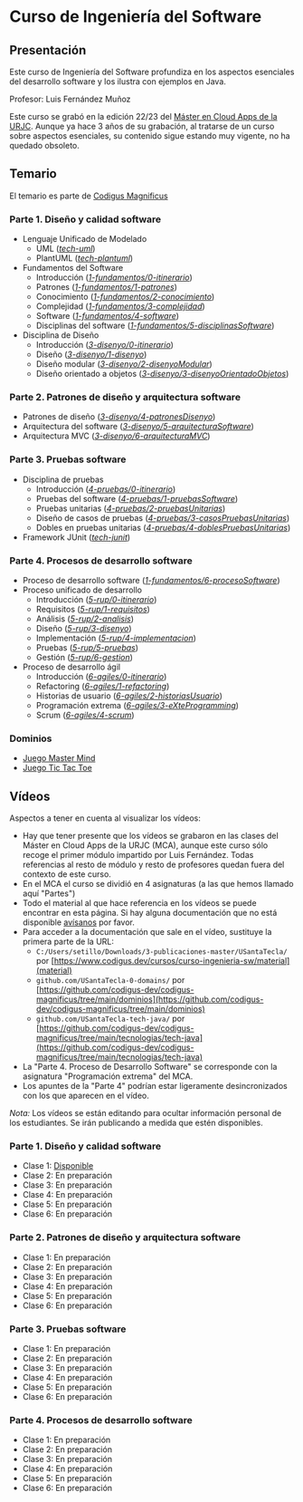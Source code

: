 # Curso de Ingeniería del Software

## Presentación

Este curso de Ingeniería del Software profundiza en los aspectos esenciales del desarrollo software y los ilustra con ejemplos en Java. 

Profesor: Luis Fernández Muñoz

Este curso se grabó en la edición 22/23 del [Máster en Cloud Apps de la URJC](https://online.urjc.es/es/para-futuros-estudiantes/ensenanzas-propias/master-en-cloud-apps). Aunque ya hace 3 años de su grabación, al tratarse de un curso sobre aspectos esenciales, su contenido sigue estando muy vigente, no ha quedado obsoleto.

## Temario

El temario es parte de [Codigus Magnificus](https://github.com/codigus-dev/codigus-magnificus/)

### Parte 1. Diseño y calidad software

* Lenguaje Unificado de Modelado
    * UML ([*tech-uml*](material/tech-uml))
    * PlantUML ([*tech-plantuml*](material/tech-plantuml))
* Fundamentos del Software
    * Introducción ([*1-fundamentos/0-itinerario*](material/1-fundamentos/0-itinerario/index.html))
    * Patrones ([*1-fundamentos/1-patrones*](material/1-fundamentos/1-patrones))
    * Conocimiento ([*1-fundamentos/2-conocimiento*](material/1-fundamentos/2-conocimiento))
    * Complejidad ([*1-fundamentos/3-complejidad*](material/1-fundamentos/3-complejidad))
    * Software ([*1-fundamentos/4-software*](material/1-fundamentos/4-software))
    * Disciplinas del software ([*1-fundamentos/5-disciplinasSoftware*](material/1-fundamentos/5-disciplinasSoftware))
* Disciplina de Diseño
    * Introducción ([*3-disenyo/0-itinerario*](material/3-disenyo/0-itinerario))
    * Diseño ([*3-disenyo/1-disenyo*](material/3-disenyo/1-disenyo))
    * Diseño modular ([*3-disenyo/2-disenyoModular*](material/3-disenyo/2-disenyoModular))
    * Diseño orientado a objetos ([*3-disenyo/3-disenyoOrientadoObjetos*](material/3-disenyo/3-disenyoOrientadoObjetos))

### Parte 2. Patrones de diseño y arquitectura software

* Patrones de diseño ([*3-disenyo/4-patronesDisenyo*](material/3-disenyo/4-patronesDisenyo))
* Arquitectura del software ([*3-disenyo/5-arquitecturaSoftware*](material/3-disenyo/5-arquitecturaSoftware))
* Arquitectura MVC ([*3-disenyo/6-arquitecturaMVC*](material/3-disenyo/6-arquitecturaMVC))

### Parte 3. Pruebas software

* Disciplina de pruebas
    * Introducción ([*4-pruebas/0-itinerario*](material/4-pruebas/0-itinerario))
    * Pruebas del software ([*4-pruebas/1-pruebasSoftware*](material/4-pruebas/1-pruebasSoftware))
    * Pruebas unitarias ([*4-pruebas/2-pruebasUnitarias*](material/4-pruebas/2-pruebasUnitarias))
    * Diseño de casos de pruebas ([*4-pruebas/3-casosPruebasUnitarias*](material/4-pruebas/3-casosPruebasUnitarias))
    * Dobles en pruebas unitarias ([*4-pruebas/4-doblesPruebasUnitarias*](material/4-pruebas/4-doblesPruebasUnitarias))
* Framework JUnit ([*tech-junit*](material/tech-junit))

### Parte 4. Procesos de desarrollo software

* Proceso de desarrollo software ([*1-fundamentos/6-procesoSoftware*](material/1-fundamentos/6-procesoSoftware))
* Proceso unificado de desarrollo
    * Introducción ([*5-rup/0-itinerario*](material/5-rup/0-itinerario))
    * Requisitos ([*5-rup/1-requisitos*](material/5-rup/1-requisitos))
    * Análisis ([*5-rup/2-analisis*](material/5-rup/2-analisis))
    * Diseño ([*5-rup/3-disenyo*](material/5-rup/3-disenyo))
    * Implementación ([*5-rup/4-implementacion*](material/5-rup/4-implementacion))
    * Pruebas ([*5-rup/5-pruebas*](material/5-rup/5-pruebas))
    * Gestión ([*5-rup/6-gestion*](material/5-rup/6-gestion))
* Proceso de desarrollo ágil
    * Introducción ([*6-agiles/0-itinerario*](material/6-agiles/0-itinerario))
    * Refactoring ([*6-agiles/1-refactoring*](material/6-agiles/1-refactoring))
    * Historias de usuario ([*6-agiles/2-historiasUsuario*](material/6-agiles/2-historiasUsuario))
    * Programación extrema ([*6-agiles/3-eXteProgramming*](material/6-agiles/3-eXteProgramming))
    * Scrum ([*6-agiles/4-scrum*](material/6-agiles/4-scrum))

### Dominios

* [Juego Master Mind](https://github.com/codigus-dev/codigus-magnificus/tree/main/dominios/game-mastermind)
* [Juego Tic Tac Toe](https://github.com/codigus-dev/codigus-magnificus/tree/main/dominios/game-ticTacToe)

## Vídeos

Aspectos a tener en cuenta al visualizar los vídeos:

* Hay que tener presente que los vídeos se grabaron en las clases del Máster en Cloud Apps de la URJC (MCA), aunque este curso sólo recoge el primer módulo impartido por Luis Fernández. Todas referencias al resto de módulo y resto de profesores quedan fuera del contexto de este curso.
* En el MCA el curso se dividió en 4 asignaturas (a las que hemos llamado aquí "Partes")
* Todo el material al que hace referencia en los vídeos se puede encontrar en esta página. Si hay alguna documentación que no está disponible [avísanos](mailto:codigus.dev@gmail.com) por favor. 
* Para acceder a la documentación que sale en el vídeo, sustituye la primera parte de la URL:
    * `C:/Users/setillo/Downloads/3-publicaciones-master/USantaTecla/` por [https://www.codigus.dev/cursos/curso-ingenieria-sw/material](material)
    * `github.com/USantaTecla-0-domains/` por [https://github.com/codigus-dev/codigus-magnificus/tree/main/dominios](https://github.com/codigus-dev/codigus-magnificus/tree/main/dominios)
    * `github.com/USantaTecla-tech-java/` por [https://github.com/codigus-dev/codigus-magnificus/tree/main/tecnologias/tech-java](https://github.com/codigus-dev/codigus-magnificus/tree/main/tecnologias/tech-java)
* La "Parte 4. Proceso de Desarrollo Software" se corresponde con la asignatura "Programación extrema" del MCA. 
* Los apuntes de la "Parte 4" podrían estar ligeramente desincronizados con los que aparecen en el vídeo.

*Nota:* Los vídeos se están editando para ocultar información personal de los estudiantes. Se irán publicando a medida que estén disponibles.

### Parte 1. Diseño y calidad software

* Clase 1: [Disponible](https://urjc-my.sharepoint.com/:v:/g/personal/micael_gallego_urjc_es/EaE_9FuPaoVKgf-UqVfvUwkBNoPruasJ24CvOv-Es_XkTg?nav=eyJyZWZlcnJhbEluZm8iOnsicmVmZXJyYWxBcHAiOiJTdHJlYW1XZWJBcHAiLCJyZWZlcnJhbFZpZXciOiJTaGFyZURpYWxvZy1MaW5rIiwicmVmZXJyYWxBcHBQbGF0Zm9ybSI6IldlYiIsInJlZmVycmFsTW9kZSI6InZpZXcifX0%3D&e=hK6VPg)
* Clase 2: En preparación
* Clase 3: En preparación
* Clase 4: En preparación
* Clase 5: En preparación
* Clase 6: En preparación

### Parte 2. Patrones de diseño y arquitectura software

* Clase 1: En preparación
* Clase 2: En preparación
* Clase 3: En preparación
* Clase 4: En preparación
* Clase 5: En preparación
* Clase 6: En preparación

### Parte 3. Pruebas software

* Clase 1: En preparación
* Clase 2: En preparación
* Clase 3: En preparación
* Clase 4: En preparación
* Clase 5: En preparación
* Clase 6: En preparación

### Parte 4. Procesos de desarrollo software

* Clase 1: En preparación
* Clase 2: En preparación
* Clase 3: En preparación
* Clase 4: En preparación
* Clase 5: En preparación
* Clase 6: En preparación

